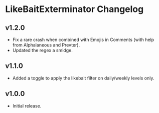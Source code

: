 # LikeBaitExterminator Changelog
## v1.2.0
- Fix a rare crash when combined with Emojis in Comments (with help from Alphalaneous and Prevter).
- Updated the regex a smidge.
## v1.1.0
- Added a toggle to apply the likebait filter on daily/weekly levels only.
## v1.0.0
- Initial release.